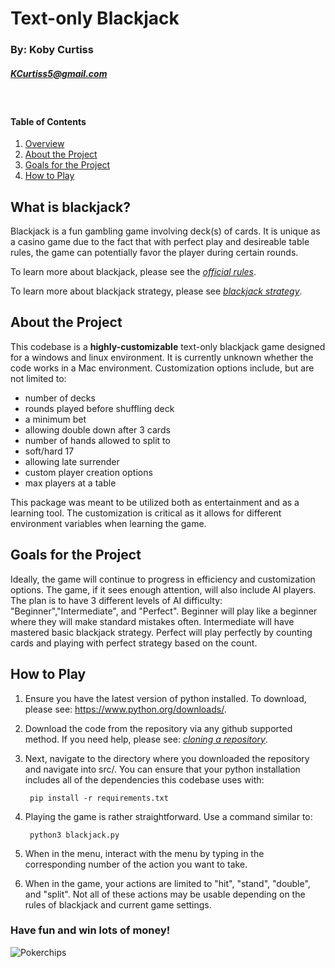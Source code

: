 # Text-only Blackjack
### By: Koby Curtiss 
##### <KCurtiss5@gmail.com>
<br>

#### Table of Contents

1. [Overview](#Overview)
2. [About the Project](#About-the-Project)
3. [Goals for the Project](#Goals-for-the-Project)
4. [How to Play](#How-to-Play)

## What is blackjack?
Blackjack is a fun gambling game involving deck(s) of cards. It is unique as a casino game due to the fact that with perfect play and desireable table rules, the game can potentially favor the player during certain rounds.
  
  To learn more about blackjack, please see the *[official rules](https://www.blackjack.org/blackjack/how-to-play/)*.
  
  To learn more about blackjack strategy, please see *[blackjack strategy](https://www.blackjack.org/blackjack/strategy/)*.

## About the Project

This codebase is a **highly-customizable** text-only blackjack game designed for a windows and linux environment. It is currently unknown whether the code works in a Mac environment. Customization options include, but are not limited to:
- number of decks 
- rounds played before shuffling deck 
- a minimum bet 
- allowing double down after 3 cards 
- number of hands allowed to split to
- soft/hard 17
- allowing late surrender
- custom player creation options 
- max players at a table 

This package was meant to be utilized both as entertainment and as a learning tool. The customization is critical as it allows for different environment variables when learning the game.

## Goals for the Project

Ideally, the game will continue to progress in efficiency and customization options. The game, if it sees enough attention, will also include AI players. The plan is to have 3 different levels of AI difficulty: "Beginner","Intermediate", and "Perfect". Beginner will play like a beginner where they will make standard mistakes often. Intermediate will have mastered basic blackjack strategy. Perfect will play perfectly by counting cards and playing with perfect strategy based on the count. 

## How to Play

1. Ensure you have the latest version of python installed. To download, please see: https://www.python.org/downloads/.

2. Download the code from the repository via any github supported method. If you need help, please see: *[cloning a repository](https://docs.github.com/en/repositories/creating-and-managing-repositories/cloning-a-repository)*.

3. Next, navigate to the directory where you downloaded the repository and navigate into src/. You can ensure that your python installation includes all of the dependencies this codebase uses with:

        pip install -r requirements.txt


4. Playing the game is rather straightforward. Use a command similar to:
   
        python3 blackjack.py
5. When in the menu, interact with the menu by typing in the corresponding number of the action you want to take.
6. When in the game, your actions are limited to "hit", "stand", "double", and "split". Not all of these actions may be usable depending on the rules of blackjack and current game settings.

### Have fun and win lots of money!

![Pokerchips](/assets/poker_chips.jpg)